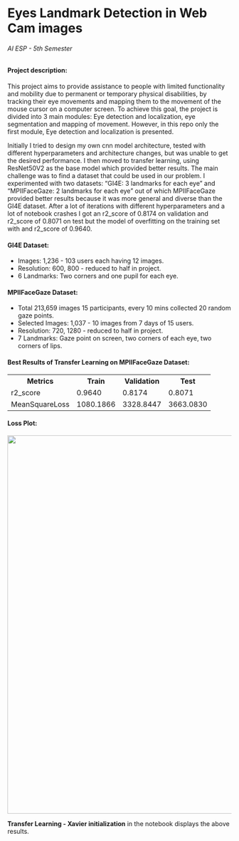 <h1>Eyes Landmark Detection in Web Cam images</h1>
<h6>AI ESP - 5th Semester</h6>

<h4>Project description:</h4>
<p>This project aims to provide assistance to people with limited functionality and mobility due to permanent or temporary physical disabilities, by tracking their eye movements and mapping them to the movement of the mouse cursor on a computer screen. To achieve this goal, the project is divided into 3 main modules: Eye detection and localization, eye segmentation and mapping of movement. However, in this repo only the first module, Eye detection and localization is presented.</p>

<p>Initially I tried to design my own cnn model architecture, tested with different hyperparameters and architecture changes, but was unable to get the desired performance. I then moved to transfer learning, using ResNet50V2 as the base model which provided better results. The main challenge was to find a dataset that could be used in our problem. I experimented with two datasets: “GI4E: 3 landmarks for each eye” and “MPIIFaceGaze: 2 landmarks for each eye” out of which MPIIFaceGaze provided better results because it was more general and diverse than the GI4E dataset. After a lot of iterations with different hyperparameters and a lot of notebook crashes I got an r2_score of 0.8174 on validation and r2_score of 0.8071 on test but the model of overfitting on the training set with and r2_score of 0.9640. </p>

<h4>GI4E Dataset:</h4>
<ul>
  <li>Images: 1,236 - 103 users each having 12 images.</li>
  <li>Resolution: 600, 800 - reduced to half in project.</li>
  <li>6 Landmarks: Two corners and one pupil for each eye.</li>
</ul>

<h4>MPIIFaceGaze Dataset:</h4>
<ul>
  <li>Total 213,659 images 15 participants, every 10 mins collected 20 random gaze points.</li>
  <li>Selected Images: 1,037 - 10 images from 7 days of 15 users.</li>
  <li>Resolution: 720, 1280 - reduced to half in project.</li>
  <li>7 Landmarks: Gaze point on screen, two corners of each eye, two corners of lips.</li>
</ul>

<h4>Best Results of Transfer Learning on MPIIFaceGaze Dataset:</h4>
<table>
  <tr>
    <th>Metrics</th>
    <th>Train</th>
    <th>Validation</th>
    <th>Test</th>
  </tr>
  <tr>
    <td>r2_score</td>
    <td>0.9640</td>
    <td>0.8174</td>
    <td>0.8071</td>
  </tr>
  <tr>
    <td>MeanSquareLoss</td>
    <td>1080.1866</td>
    <td>3328.8447</td>
    <td>3663.0830</td>
  </tr>
</table>

<h4>Loss Plot:</h4>
<img width=850 src="https://github.com/OmerFarooq246/Eye-Detection-and-Localization-in-Web-Cam-images/assets/110720771/191baa34-1b8a-40f5-8daf-a4dc5ece6d3f">

<p><b>Transfer Learning - Xavier initialization</b> in the notebook displays the above results.</p>
